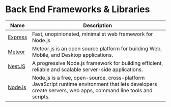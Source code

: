 # Back End Frameworks & Libraries

| Name | Description |
| --- | --- |
| [Express](https://expressjs.com/) | Fast, unopinionated, minimalist web framework for Node.js |
| [Meteor](https://www.meteor.com/) | Meteor.js is an open source platform for building Web, Mobile, and Desktop applications. |
| [NestJS](https://nestjs.com/) | A progressive Node.js framework for building efficient, reliable and scalable server-side applications. |
| [Node.js](https://nodejs.org) | Node.js is a free, open-source, cross-platform JavaScript runtime environment that lets developers create servers, web apps, command line tools and scripts. |